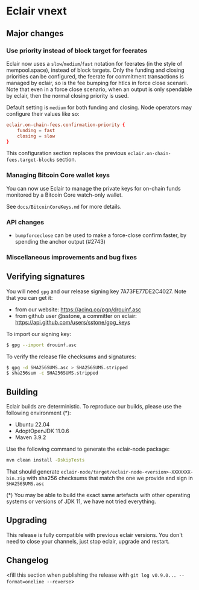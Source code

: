 # Eclair vnext

<insert here a high-level description of the release>

## Major changes

### Use priority instead of block target for feerates

Eclair now uses a `slow`/`medium`/`fast` notation for feerates (in the style of mempool.space),
instead of block targets. Only the funding and closing priorities can be configured, the feerate
for commitment transactions is managed by eclair, so is the fee bumping for htlcs in force close
scenarii. Note that even in a force close scenario, when an output is only spendable by eclair, then
the normal closing priority is used.

Default setting is `medium` for both funding and closing. Node operators may configure their values like so:

```eclair.conf
eclair.on-chain-fees.confirmation-priority {
    funding = fast
    closing = slow
}
```

This configuration section replaces the previous `eclair.on-chain-fees.target-blocks` section.

### Managing Bitcoin Core wallet keys

You can now use Eclair to manage the private keys for on-chain funds monitored by a Bitcoin Core watch-only wallet.

See `docs/BitcoinCoreKeys.md` for more details.

### API changes

- `bumpforceclose` can be used to make a force-close confirm faster, by spending the anchor output (#2743)

### Miscellaneous improvements and bug fixes

<insert changes>

## Verifying signatures

You will need `gpg` and our release signing key 7A73FE77DE2C4027. Note that you can get it:

- from our website: https://acinq.co/pgp/drouinf.asc
- from github user @sstone, a committer on eclair: https://api.github.com/users/sstone/gpg_keys

To import our signing key:

```sh
$ gpg --import drouinf.asc
```

To verify the release file checksums and signatures:

```sh
$ gpg -d SHA256SUMS.asc > SHA256SUMS.stripped
$ sha256sum -c SHA256SUMS.stripped
```

## Building

Eclair builds are deterministic. To reproduce our builds, please use the following environment (*):

- Ubuntu 22.04
- AdoptOpenJDK 11.0.6
- Maven 3.9.2

Use the following command to generate the eclair-node package:

```sh
mvn clean install -DskipTests
```

That should generate `eclair-node/target/eclair-node-<version>-XXXXXXX-bin.zip` with sha256 checksums that match the one we provide and sign in `SHA256SUMS.asc`

(*) You may be able to build the exact same artefacts with other operating systems or versions of JDK 11, we have not tried everything.

## Upgrading

This release is fully compatible with previous eclair versions. You don't need to close your channels, just stop eclair, upgrade and restart.

## Changelog

<fill this section when publishing the release with `git log v0.9.0... --format=oneline --reverse`>
